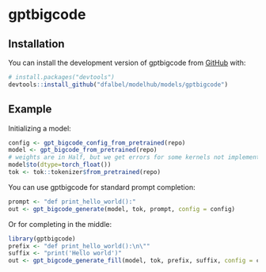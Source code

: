 
# gptbigcode

<!-- badges: start -->
<!-- badges: end -->

## Installation

You can install the development version of gptbigcode from [GitHub](https://github.com/) with:

``` r
# install.packages("devtools")
devtools::install_github("dfalbel/modelhub/models/gptbigcode")
```

## Example

Initializing a model:

```r
config <- gpt_bigcode_config_from_pretrained(repo)
model <- gpt_bigcode_from_pretrained(repo)
# weights are in Half, but we get errors for some kernels not implemented
model$to(dtype=torch_float())
tok <- tok::tokenizer$from_pretrained(repo)
```

You can use gptbigcode for standard prompt completion:

```r
prompt <- "def print_hello_world():"
out <- gpt_bigcode_generate(model, tok, prompt, config = config)
```

Or for completing in the middle:

``` r
library(gptbigcode)
prefix <- "def print_hello_world():\n\""
suffix <- "print('Hello world')"
out <- gpt_bigcode_generate_fill(model, tok, prefix, suffix, config = config)
```


